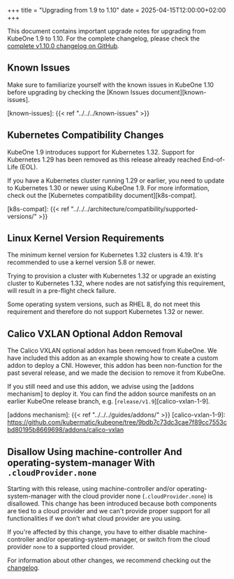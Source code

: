 +++
title = "Upgrading from 1.9 to 1.10"
date = 2025-04-15T12:00:00+02:00
+++

This document contains important upgrade notes for upgrading from KubeOne 1.9
to 1.10. For the complete changelog, please check the
[complete v1.10.0 changelog on GitHub][changelog].

[changelog]: https://github.com/kubermatic/kubeone/blob/main/CHANGELOG/CHANGELOG-1.10.md

## Known Issues

Make sure to familiarize yourself with the known issues in KubeOne 1.10 before
upgrading by checking the [Known Issues document][known-issues].

[known-issues]: {{< ref "../../../known-issues" >}}

## Kubernetes Compatibility Changes

KubeOne 1.9 introduces support for Kubernetes 1.32. Support for Kubernetes 1.29
has been removed as this release already reached End-of-Life (EOL).

If you have a Kubernetes cluster running 1.29 or earlier, you need to update to
Kubernetes 1.30 or newer using KubeOne 1.9. For more information, check out
the [Kubernetes compatibility document][k8s-compat].

[k8s-compat]: {{< ref "../../../architecture/compatibility/supported-versions/" >}}

## Linux Kernel Version Requirements

The minimum kernel version for Kubernetes 1.32 clusters is 4.19. It's recommended to use a kernel version 5.8 or
newer.

Trying to provision a cluster with Kubernetes 1.32 or upgrade an existing cluster to Kubernetes 1.32, where nodes are
not satisfying this requirement, will result in a pre-flight check failure.

Some operating system versions, such as RHEL 8, do not meet this requirement and therefore do not support
Kubernetes 1.32 or newer.

## Calico VXLAN Optional Addon Removal

The Calico VXLAN optional addon has been removed from KubeOne. We have included this addon as an example showing how to
create a custom addon to deploy a CNI. However, this addon has been non-function for the past several release, and we
made the decision to remove it from KubeOne.

If you still need and use this addon, we advise using the [addons mechanism] to deploy it. You can find the addon
source manifests on an earlier KubeOne release branch, e.g. [`release/v1.9`][calico-vxlan-1-9].

[addons mechanism]: {{< ref "../../../guides/addons/" >}}
[calico-vxlan-1-9]: https://github.com/kubermatic/kubeone/tree/9bdb7c73dc3cae7f89cc7553cbd80195b8669698/addons/calico-vxlan

## Disallow Using machine-controller And operating-system-manager With `.cloudProvider.none`

Starting with this release, using machine-controller and/or operating-system-manager with the cloud provider none
(`.cloudProvider.none`) is disallowed. This change has been introduced because both components are tied to a cloud
provider and we can't provide proper support for all functionalities if we don't what cloud provider are you using.

If you're affected by this change, you have to either disable machine-controller and/or operating-system-manager,
or switch from the cloud provider `none` to a supported cloud provider.

For information about other changes, we recommend checking out the
[changelog][changelog].
